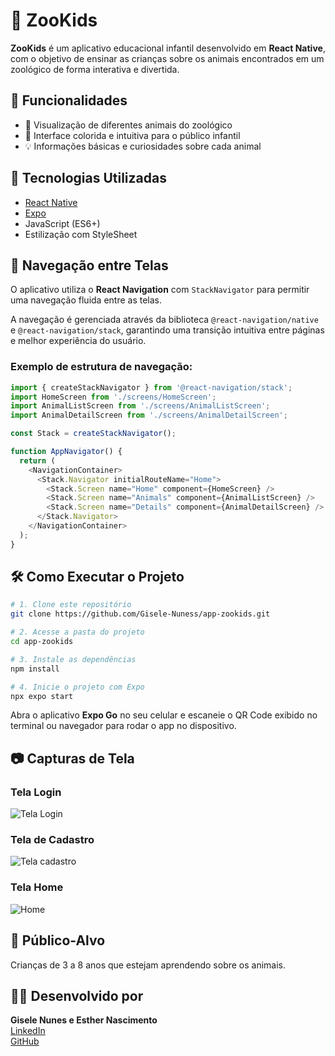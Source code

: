 # 🐾 ZooKids

**ZooKids** é um aplicativo educacional infantil desenvolvido em **React Native**, com o objetivo de ensinar as crianças sobre os animais encontrados em um zoológico de forma interativa e divertida.

## 📱 Funcionalidades

- 🐒 Visualização de diferentes animais do zoológico  
- 🎨 Interface colorida e intuitiva para o público infantil  
- 💡 Informações básicas e curiosidades sobre cada animal  

## 🚀 Tecnologias Utilizadas

- [React Native](https://reactnative.dev/)  
- [Expo](https://expo.dev/)  
- JavaScript (ES6+)  
- Estilização com StyleSheet

## 🧭 Navegação entre Telas

O aplicativo utiliza o **React Navigation** com `StackNavigator` para permitir uma navegação fluida entre as telas.

A navegação é gerenciada através da biblioteca `@react-navigation/native` e `@react-navigation/stack`, garantindo uma transição intuitiva entre páginas e melhor experiência do usuário.

### Exemplo de estrutura de navegação:

```javascript
import { createStackNavigator } from '@react-navigation/stack';
import HomeScreen from './screens/HomeScreen';
import AnimalListScreen from './screens/AnimalListScreen';
import AnimalDetailScreen from './screens/AnimalDetailScreen';

const Stack = createStackNavigator();

function AppNavigator() {
  return (
    <NavigationContainer>
      <Stack.Navigator initialRouteName="Home">
        <Stack.Screen name="Home" component={HomeScreen} />
        <Stack.Screen name="Animals" component={AnimalListScreen} />
        <Stack.Screen name="Details" component={AnimalDetailScreen} />
      </Stack.Navigator>
    </NavigationContainer>
  );
}
```

## 🛠️ Como Executar o Projeto

```bash
# 1. Clone este repositório
git clone https://github.com/Gisele-Nuness/app-zookids.git

# 2. Acesse a pasta do projeto
cd app-zookids

# 3. Instale as dependências
npm install

# 4. Inicie o projeto com Expo
npx expo start
```
Abra o aplicativo **Expo Go** no seu celular e escaneie o QR Code exibido no terminal ou navegador para rodar o app no dispositivo.

## 📷 Capturas de Tela

### Tela Login

![Tela Login](./assets/screens/telaLogin.png)

### Tela de Cadastro

![Tela cadastro](./assets/screens/telaCadastro.png)

### Tela Home

![Home](./assets/screens/telaHome.png)

## 👶 Público-Alvo

Crianças de 3 a 8 anos que estejam aprendendo sobre os animais.


## 👩‍💻 Desenvolvido por

**Gisele Nunes e Esther Nascimento**  
[LinkedIn](https://www.linkedin.com/in/gisele-nuness)  
[GitHub](https://github.com/Gisele-Nuness)

